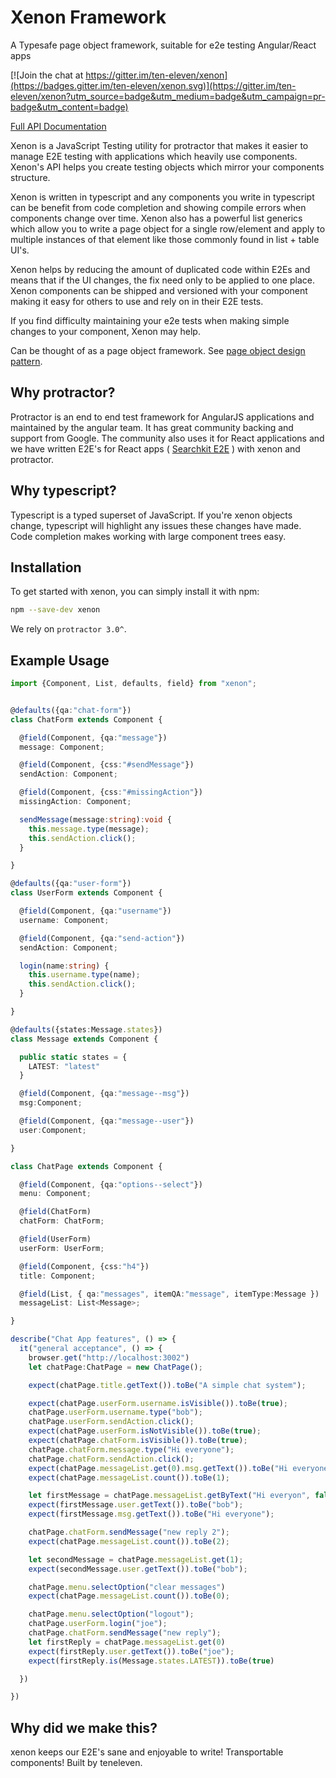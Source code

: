 # Xenon Framework
A Typesafe page object framework, suitable for e2e testing Angular/React apps

[![Join the chat at https://gitter.im/ten-eleven/xenon](https://badges.gitter.im/ten-eleven/xenon.svg)](https://gitter.im/ten-eleven/xenon?utm_source=badge&utm_medium=badge&utm_campaign=pr-badge&utm_content=badge)

[Full API Documentation](https://joemcelroy.gitbooks.io/xenon/content/)

Xenon is a JavaScript Testing utility for protractor that makes it easier to manage E2E testing with applications which heavily use components. Xenon's API helps you create testing objects which mirror your components structure.

Xenon is written in typescript and any components you write in typescript can be benefit from code completion and showing compile errors when components change over time. Xenon also has a powerful list generics which allow you to write a page object for a single row/element and apply to multiple instances of that element like those commonly found in list + table UI's.

Xenon helps by reducing the amount of duplicated code within E2Es and means that if the UI changes, the fix need only to be applied to one place. Xenon components can be shipped and versioned with your component making it easy for others to use and rely on in their E2E tests.

If you find difficulty maintaining your e2e tests when making simple changes to your component, Xenon may help.

Can be thought of as a page object framework. See [page object design pattern](http://martinfowler.com/bliki/PageObject.html).

## Why protractor?

Protractor is an end to end test framework for AngularJS applications and maintained by the angular team. It has great community backing and support from Google. The community also uses it for React applications and we have written E2E's for React apps ( [Searchkit E2E](https://github.com/searchkit/searchkit/blob/master/test/e2e/specs/TestSpec.ts) ) with xenon and protractor.  

## Why typescript?
Typescript is a typed superset of JavaScript. If you're xenon objects change, typescript will highlight any issues these changes have made. Code completion makes working with large component trees easy.

## Installation
To get started with xenon, you can simply install it with npm:

```sh
npm --save-dev xenon
```

We rely on `protractor 3.0^`.

## Example Usage

```typescript
import {Component, List, defaults, field} from "xenon";


@defaults({qa:"chat-form"})
class ChatForm extends Component {

  @field(Component, {qa:"message"})
  message: Component;

  @field(Component, {css:"#sendMessage"})
  sendAction: Component;

  @field(Component, {css:"#missingAction"})
  missingAction: Component;

  sendMessage(message:string):void {
    this.message.type(message);
    this.sendAction.click();
  }

}

@defaults({qa:"user-form"})
class UserForm extends Component {

  @field(Component, {qa:"username"})
  username: Component;

  @field(Component, {qa:"send-action"})
  sendAction: Component;

  login(name:string) {
    this.username.type(name);
    this.sendAction.click();
  }

}

@defaults({states:Message.states})
class Message extends Component {

  public static states = {
    LATEST: "latest"
  }

  @field(Component, {qa:"message--msg"})
  msg:Component;

  @field(Component, {qa:"message--user"})
  user:Component;

}

class ChatPage extends Component {

  @field(Component, {qa:"options--select"})
  menu: Component;

  @field(ChatForm)
  chatForm: ChatForm;

  @field(UserForm)
  userForm: UserForm;

  @field(Component, {css:"h4"})
  title: Component;

  @field(List, { qa:"messages", itemQA:"message", itemType:Message })
  messageList: List<Message>;

}

describe("Chat App features", () => {
  it("general acceptance", () => {
    browser.get("http://localhost:3002")
    let chatPage:ChatPage = new ChatPage();

    expect(chatPage.title.getText()).toBe("A simple chat system");

    expect(chatPage.userForm.username.isVisible()).toBe(true);
    chatPage.userForm.username.type("bob");
    chatPage.userForm.sendAction.click();
    expect(chatPage.userForm.isNotVisible()).toBe(true);
    expect(chatPage.chatForm.isVisible()).toBe(true);
    chatPage.chatForm.message.type("Hi everyone");
    chatPage.chatForm.sendAction.click();
    expect(chatPage.messageList.get(0).msg.getText()).toBe("Hi everyone");
    expect(chatPage.messageList.count()).toBe(1);

    let firstMessage = chatPage.messageList.getByText("Hi everyon", false);
    expect(firstMessage.user.getText()).toBe("bob");
    expect(firstMessage.msg.getText()).toBe("Hi everyone");

    chatPage.chatForm.sendMessage("new reply 2");
    expect(chatPage.messageList.count()).toBe(2);

    let secondMessage = chatPage.messageList.get(1);
    expect(secondMessage.user.getText()).toBe("bob");

    chatPage.menu.selectOption("clear messages")
    expect(chatPage.messageList.count()).toBe(0);

    chatPage.menu.selectOption("logout");
    chatPage.userForm.login("joe");
    chatPage.chatForm.sendMessage("new reply");
    let firstReply = chatPage.messageList.get(0)
    expect(firstReply.user.getText()).toBe("joe");
    expect(firstReply.is(Message.states.LATEST)).toBe(true)

  })

})
```

## Why did we make this?
xenon keeps our E2E's sane and enjoyable to write! Transportable components! Built by teneleven.
